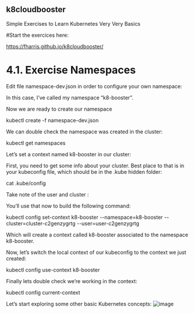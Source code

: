 ## k8cloudbooster
Simple Exercises to Learn Kubernetes Very Very Basics

#Start the exercices here:

https://fharris.github.io/k8cloudbooster/


# 4.1.	Exercise Namespaces

Edit file namespace-dev.json in order to configure your own namespace:

 

In this case, I’ve called my namespace “k8-booster”.


Now we are ready to create our namespace

kubectl create -f namespace-dev.json

 

We can double check the namespace was created in the cluster:

kubectl get namespaces 
	
 

Let’s set a context named k8-booster in our cluster:


First, you need to get some info about your cluster. Best place to that is in your kubeconfig file, which should be in the .kube hidden folder:

cat .kube/config

Take note of the user and cluster :

 

You’ll use that now to build the following command:

kubectl config set-context k8-booster --namespace=k8-booster --cluster=cluster-c2genzygrtg --user=user-c2genzygrtg

Which will create a context called k8-booster associated to the namespace k8-booster.

 


Now, let’s switch the local context of our kubeconfig to the context we just created:

kubectl config use-context k8-booster

 


Finally lets double check we’re working in the context:

kubectl config current-context

 


Let’s start exploring some other basic Kubernetes concepts:
![image](https://user-images.githubusercontent.com/17484224/194840558-9b8ca6b4-7a0f-4658-bb49-8d1e2f3ea33c.png)








